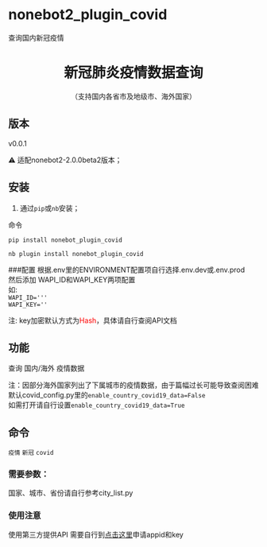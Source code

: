 # nonebot2_plugin_covid
查询国内新冠疫情

<div align="center">

# 新冠肺炎疫情数据查询
（支持国内各省市及地级市、海外国家）

</div>


## 版本

v0.0.1

⚠ 适配nonebot2-2.0.0beta2版本；

## 安装

1. 通过`pip`或`nb`安装；

命令

`pip install nonebot_plugin_covid`

`nb plugin install nonebot_plugin_covid`

###配置
根据.env里的ENVIRONMENT配置项自行选择.env.dev或.env.prod<br>
然后添加 WAPI_ID和WAPI_KEY两项配置<br>
如:<br>
`WAPI_ID='''`<br>
`WAPI_KEY=''`

注: key加密默认方式为<font color='red'>Hash</font>，具体请自行查阅API文档

## 功能

查询 国内/海外 疫情数据

注：因部分海外国家列出了下属城市的疫情数据，由于篇幅过长可能导致查阅困难<br>
默认covid_config.py里的`enable_country_covid19_data=False`<br>
如需打开请自行设置`enable_country_covid19_data=True`

## 命令

`疫情` `新冠` `covid`


### 需要参数：
<city> 国家、城市、省份请自行参考city_list.py


### 使用注意
使用第三方提供API 需要自行到<a href="https://www.wapi.cn/">点击这里</a>申请appid和key 
